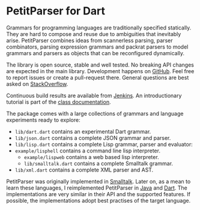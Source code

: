 PetitParser for Dart
====================

Grammars for programming languages are traditionally specified statically. They are hard to compose and reuse due to ambiguities that inevitably arise. PetitParser combines ideas from scannerless parsing, parser combinators, parsing expression grammars and packrat parsers to model grammars and parsers as objects that can be reconfigured dynamically.

The library is open source, stable and well tested. No breaking API changes are expected in the main library. Development happens on [GitHub](https://github.com/renggli/PetitParserDart). Feel free to report issues or create a pull-request there. General questions are best asked on [StackOverflow](http://stackoverflow.com/questions/tagged/petitparser).

Continuous build results are available from [Jenkins](http://jenkins.lukas-renggli.ch/job/PetitParserDart/). An introductionary tutorial is part of the [class documentation](http://jenkins.lukas-renggli.ch/job/PetitParserDart/javadoc/petitparser.html).

The package comes with a large collections of grammars and language experiments ready to explore:

- `lib/dart.dart` contains an experimental Dart grammar.
- `lib/json.dart` contains a complete JSON grammar and parser.
- `lib/lisp.dart` contains a complete Lisp grammar, parser and evaluator:
- `example/lisphell` contains a command line lisp interpreter.
  - `example/lispweb` contains a web based lisp interpreter.
  - `lib/smalltalk.dart` contains a complete Smalltalk grammar.
- `lib/xml.dart` contains a complete XML parser and AST.

PetitParser was originally implemented in [Smalltalk](http://scg.unibe.ch/research/helvetia/petitparser). Later on, as a mean to learn these languages, I reimplemented PetitParser in [Java](https://github.com/renggli/PetitParserJava) and [Dart](https://github.com/renggli/PetitParserDart). The implementations are very similar in their API and the supported features. If possible, the implementations adopt best practises of the target language.